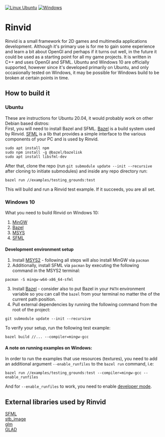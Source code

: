 [![Linux Ubuntu](https://github.com/Seviel/Rinvid/actions/workflows/ubuntu_ci.yml/badge.svg)](https://github.com/Seviel/Rinvid/actions/workflows/ubuntu_ci.yml) [![Windows](https://github.com/Seviel/Rinvid/actions/workflows/windows_ci.yml/badge.svg)](https://github.com/Seviel/Rinvid/actions/workflows/ubuntu_ci.yml)

# Rinvid

Rinvid is a small framework for 2D games and multimedia applications development. Although it's primary use is for me to gain some experience and learn a bit about OpenGl and perhaps if it turns out well, in the future it could be used as a starting point for all my game projects. It is written in C++ and uses OpenGl and SFML. Ubuntu and Windows 10 are officially supported, however since it's developed primarily on Ubuntu, and only occasionally tested on Windows, it may be possible for Windows build to be broken at certain points in time.  

## How to build it

### Ubuntu

These are instructions for Ubuntu 20.04, it would probably work on other Debian based distros:  
First, you will need to install Bazel and SFML. [Bazel](https://bazel.build/) is a build system used by Rinvid. [SFML](https://www.sfml-dev.org/) is a lib that provides a simple interface to the various components of your PC and is used by Rinvid.  
```shell
sudo apt install npm  
sudo npm install -g @bazel/bazelisk  
sudo apt install libsfml-dev  
```
After that, clone the repo (run `git submodule update --init --recursive` after cloning to initiate submodules) and inside any repo directory run:  
```shell    
bazel run //examples/testing_grounds:test
```
This will build and run a Rinvid test example. If it succeeds, you are all set.  

### Windows 10

What you need to build Rinvid on Windows 10:

   1. [MinGW](https://www.mingw-w64.org/)  
   2. [Bazel](https://bazel.build/)  
   3. [MSYS](https://www.msys2.org/)
   3. [SFML](https://www.sfml-dev.org/)  

#### Development environment setup

1. Install [MSYS2](https://www.msys2.org/) - following all steps will also install MinGW via `pacman`
2. Additionally, install SFML via `pacman` by executing the following command in the MSYS2 terminal:
```shell
pacman -S mingw-w64-x86_64-sfml
```
3. Install [Bazel](https://bazel.build/install/windows) - consider also to put Bazel in your `PATH` environment variable so you can call the `bazel` from your terminal no matter the of the current path position.
4. Pull external dependencies by running the following command from the root of the project:
```shell
git submodule update --init --recursive
```

To verify your setup, run the following test example: 
```shell
bazel build //... --compiler=mingw-gcc
```
#### A note on running examples on Windows:
In order to run the examples that use resources (textures), you need to add an additional argument `--enable_runfiles` to the `bazel run` command, i.e:
```shell
bazel run //examples/testing_grounds:test --compiler=mingw-gcc --enable_runfiles  
```
And for `--enable_runfiles` to work, you need to enable [developer mode](https://docs.microsoft.com/en-us/windows/apps/get-started/enable-your-device-for-development).

## External libraries used by Rinvid

[SFML](https://www.sfml-dev.org/)  
[stb_image](https://github.com/nothings/stb)  
[glm](https://github.com/g-truc/glm)  
[GLAD](https://glad.dav1d.de/)
